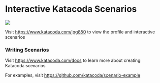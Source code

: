 # Interactive Katacoda Scenarios

[![](http://shields.katacoda.com/katacoda/jpg850/count.svg)](https://www.katacoda.com/jpg850 "Get your profile on Katacoda.com")

Visit https://www.katacoda.com/jpg850 to view the profile and interactive scenarios

### Writing Scenarios
Visit https://www.katacoda.com/docs to learn more about creating Katacoda scenarios

For examples, visit https://github.com/katacoda/scenario-example
